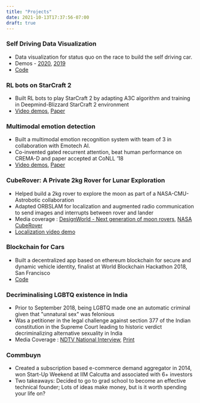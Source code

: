 ```yaml
---
title: "Projects"
date: 2021-10-13T17:37:56-07:00
draft: true
---
```

### Self Driving Data Visualization
- Data visualization for status quo on the race to build the self driving car.
- Demos - [2020](https://keerthanapg.com/stop-the-trolley/), [2019](https://keerthanapg.com/stop-the-trolley/2019/)
- [Code](https://github.com/keerthanpg/stop-the-trolley)


### RL bots on StarCraft 2
- Built RL bots to play StarCraft 2 by adapting A3C algorithm and training in Deepmind-Blizzard StarCraft 2 environment
- [Video demos](https://www.youtube.com/watch?v=K4iMO8jPtnc&list=PL4qVRWUWbgR7WxD6U86U79xMcuoxAl6hh), [Paper](https://arxiv.org/pdf/1807.08217.pdf)


### Multimodal emotion detection
- Built a multimodal emotion recognition system with team of 3 in collaboration with Emotech AI. 
- Co-invented gated recurrent attention, beat human performance on CREMA-D and paper accepted at CoNLL ’18 
- [Video demos](https://www.youtube.com/watch?v=Vxg4i80vxK0), [Paper](https://aclanthology.org/K18-1025.pdf)


### CubeRover: A Private 2kg Rover for Lunar Exploration 

- Helped build a 2kg rover to explore the moon as part of a NASA-CMU-Astrobotic collaboration
- Adapted ORBSLAM for localization and augmented radio communication to send images and interrupts between rover and lander
- Media coverage : [DesignWorld - Next generation of moon rovers](https://www.designworldonline.com/next-generation-of-moon-rovers/), [NASA CubeRover](https://www.nasa.gov/feature/commercial-cuberover-test-shows-how-nasa-investments-mature-space-tech)
- [Localization video demo](https://www.youtube.com/watch?v=je5EhpOrttc)


### Blockchain for Cars
- Built a decentralized app based on ethereum blockchain for secure and dynamic vehicle identity, finalist at World Blockchain Hackathon 2018, San Francisco
- [Code](https://github.com/keerthanpg/Hackathon_Vehicle_ID)


### Decriminalising LGBTQ existence in India
- Prior to September 2018, being LGBTQ made one an automatic criminal given that "unnatural sex" was felonious
- Was a petitioner in the legal challenge against section 377 of the Indian constitution in the Supreme Court leading to historic verdict decriminalizing alternative sexuality in India
- Media Coverage : [NDTV National Interview](https://www.youtube.com/watch?v=iq8T6rfEtCU), [Print](https://www.ndtv.com/india-news/iitians-go-to-top-court-demand-law-criminalising-gay-sex-be-scrapped-1851984)


### Commbuyn
- Created a subscription based e-commerce demand aggregator in 2014, won Start-Up Weekend at IIM Calcutta and associated with 6+ investors
- Two takeaways: Decided to go to grad school to become an effective technical founder; Lots of ideas make money, but is it worth spending your life on?
